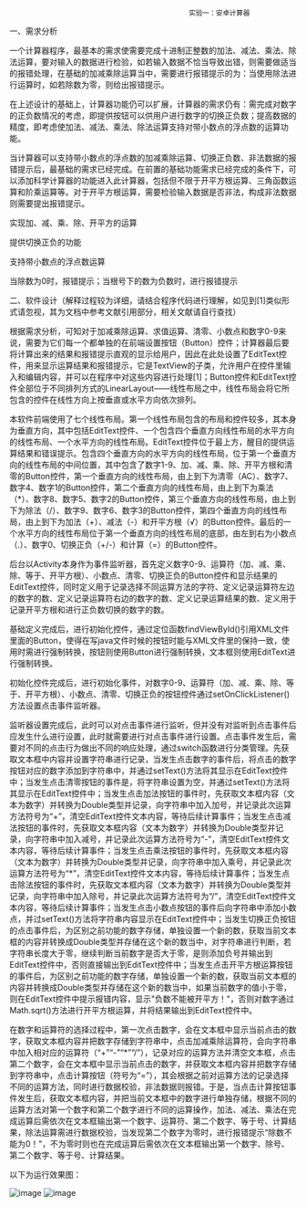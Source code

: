                                                 实验一：安卓计算器
一、需求分析

一个计算器程序，最基本的需求使需要完成十进制正整数的加法、减法、乘法、除法运算，要对输入的数据进行检验，如若输入数据不恰当导致出错，则需要做适当的报错处理，在基础的加减乘除运算当中，需要进行报错提示的为：当使用除法进行运算时，如若除数为零，则给出报错提示。
   
   在上述设计的基础上，计算器功能仍可以扩展，计算器的需求仍有：需完成对数字的正负数情况的考虑，即提供按钮可以供用户进行数字的切换正负数；提高数据的精度，即考虑使加法、减法、乘法、除法运算支持对带小数点的浮点数的运算功能。
   
   当计算器可以支持带小数点的浮点数的加减乘除运算、切换正负数、非法数据的报错提示后，最基础的需求已经完成。在前置的基础功能需求已经完成的条件下，可以添加科学计算器的功能进入此计算器，包括但不限于开平方根运算、三角函数运算和阶乘运算等。对于开平方根运算，需要检验输入数据是否非法，构成非法数据则需要提出报错提示。

实现加、减、乘、除、开平方的运算

提供切换正负的功能

支持带小数点的浮点数运算

当除数为0时，报错提示；当根号下的数为负数时，进行报错提示

二、软件设计（解释过程较为详细，请结合程序代码进行理解，如见到[1]类似形式请忽视，其为文档中参考文献引用部分，相关文献请自行查找）

根据需求分析，可知对于加减乘除运算、求值运算、清零、小数点和数字0-9来说，需要为它们每一个都单独的在前端设置按钮（Button）控件；计算器最后要将计算出来的结果和报错提示直观的显示给用户，因此在此处设置了EditText控件，用来显示运算结果和报错提示，它是TextView的子类，允许用户在控件里输入和编辑内容，并可以在程序中对这些内容进行处理[1]；Button控件和EditText控件全部位于不同排列方式的LinearLayout——线性布局之中，线性布局会将它所包含的控件在线性方向上按垂直或水平方向依次排列。

本软件前端使用了七个线性布局。第一个线性布局包含的布局和控件较多，其本身为垂直方向，其中包括EditText控件、一个包含四个垂直方向线性布局的水平方向的线性布局、一个水平方向的线性布局。EditText控件位于最上方，醒目的提供运算结果和错误提示。包含四个垂直方向的水平方向的线性布局，位于第一个垂直方向的线性布局的中间位置，其中包含了数字1-9、加、减、乘、除、开平方根和清零的Button控件，第一个垂直方向的线性布局，由上到下为清零（AC）、数字7、数字4、数字1的Button控件，第二个垂直方向的线性布局，由上到下为乘法（*）、数字8、数字5、数字2的Button控件，第三个垂直方向的线性布局，由上到下为除法（/）、数字9、数字6、数字3的Button控件，第四个垂直方向的线性布局，由上到下为加法（+）、减法（-）和开平方根（√）的Button控件。最后的一个水平方向的线性布局位于第一个垂直方向的线性布局的底部，由左到右为小数点（.）、数字0、切换正负（+/-）和计算（=）的Button控件。

后台以Activity本身作为事件监听器，首先定义数字0-9、运算符（加、减、乘、除、等于、开平方根）、小数点、清零、切换正负的Button控件和显示结果的EditText控件，同时定义用于记录选择不同运算方法的字符、定义记录运算符左边的数字的数、定义记录运算符右边的数字的数、定义记录运算结果的数、定义用于记录开平方根和进行正负数切换的数字的数。

基础定义完成后，进行初始化控件，通过定位函数findViewById()引用XML文件里面的Button，使得在写java文件时候的按钮时能与XML文件里的保持一致，使用时需进行强制转换，按钮则使用Button进行强制转换，文本框则使用EditText进行强制转换。

初始化控件完成后，进行初始化事件，对数字0-9、运算符（加、减、乘、除、等于、开平方根）、小数点、清零、切换正负的按钮控件通过setOnClickListener()方法设置点击事件监听器。

监听器设置完成后，此时可以对点击事件进行监听，但并没有对监听到点击事件后应发生什么进行设置，此时就需要进行对点击事件进行设置。点击事件发生后，需要对不同的点击行为做出不同的响应处理，通过switch函数进行分类管理。先获取文本框中内容并设置字符串进行记录，当发生点击数字的事件后，将点击的数字按钮对应的数字添加到字符串中，并通过setText()方法将其显示在EditText控件中；当发生点击清零按钮的事件是，将字符串设置为空，并通过setText()方法将其显示在EditText控件中；当发生点击加法按钮的事件时，先获取文本框内容（文本为数字）并转换为Double类型并记录，向字符串中加入加号，并记录此次运算方法符号为“+”，清空EditText控件文本内容，等待后续计算事件；当发生点击减法按钮的事件时，先获取文本框内容（文本为数字）并转换为Double类型并记录，向字符串中加入减号，并记录此次运算方法符号为“-”，清空EditText控件文本内容，等待后续计算事件；当发生点击乘法按钮的事件时，先获取文本框内容（文本为数字）并转换为Double类型并记录，向字符串中加入乘号，并记录此次运算方法符号为“*”，清空EditText控件文本内容，等待后续计算事件；当发生点击除法按钮的事件时，先获取文本框内容（文本为数字）并转换为Double类型并记录，向字符串中加入除号，并记录此次运算方法符号为“/”，清空EditText控件文本内容，等待后续计算事件；当发生点击小数点按钮的事件后向字符串中添加小数点，并过setText()方法将字符串内容显示在EditText控件中；当发生切换正负按钮的点击事件后，为区别之前功能的数字存储，单独设置一个新的数，获取当前文本框的内容并转换成Double类型并存储在这个新的数当中，对字符串进行判断，若字符串长度大于零，继续判断当前数字是否大于零，是则添加负号并输出到EditText控件中，否则直接输出到EditText控件中；当发生点击开平方根运算按钮的事件后，为区别之前功能的数字存储，单独设置一个新的数，获取当前文本框的内容并转换成Double类型并存储在这个新的数当中，如果当前数字的值小于零，则在EditText控件中提示报错内容，显示"负数不能被开平方！"，否则对数字通过Math.sqrt()方法进行开平方根运算，并将结果输出到EditText控件中。

在数字和运算符的选择过程中，第一次点击数字，会在文本框中显示当前点击的数字，获取文本框内容并把数字存储到字符串中，点击加减乘除运算符，会向字符串中加入相对应的运算符（“+”“-”“*”“/”），记录对应的运算方法并清空文本框，点击第二个数字，会在文本框中显示当前点击的数字，并获取文本框内容并把数字存储到字符串中，点击计算按钮（符号为“=”），其会根据之前对运算方法的记录选择不同的运算方法，同时进行数据校验，非法数据则报错。于是，当点击计算按钮事件发生后，获取文本框内容，并把当前文本框中的数字进行单独存储，根据不同的运算方法对第一个数字和第二个数字进行不同的运算操作，加法、减法、乘法在完成运算后需依次在文本框输出第一个数字、运算符、第二个数字、等于号、计算结果，除法运算需进行数据校验，当发现第二个数字为零时，进行报错提示“除数不能为0！"，不为零时则也在完成运算后需依次在文本框输出第一个数字、除号、第二个数字、等于号、计算结果。

以下为运行效果图：

![image](https://user-images.githubusercontent.com/73420535/150103467-b1ee32ea-8e10-481c-9d8a-990037f51e2f.png)
![image](https://user-images.githubusercontent.com/73420535/150103491-53f36414-cd73-468a-b8ed-35174136f243.png)

